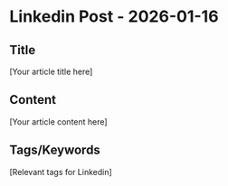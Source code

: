 # Linkedin Post - 2026-01-16

## Title
[Your article title here]

## Content
[Your article content here]

## Tags/Keywords
[Relevant tags for Linkedin]
